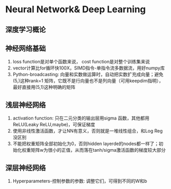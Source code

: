 # Neural Network& Deep Learning
## 深度学习概论
## 神经网络基础
1. loss function是对单个函数来说， cost function是对整个训练集来说
2. vector计算比for循环快100X，SIMD指令-单指令流多数据流，用好numpy库
3. Python-broadcasting: 向量和实数做运算时，自动把实数扩充成向量；避免(5,)这种rank=1 矩阵，它既不是行向量也不是列向量（可用keepdim指明），最好直接用(5,1)这种明确的矩阵
## 浅层神经网络
1. activation function: 只在二元分类的输出层用sigma 函数，其他都用ReLU(Leaky ReLU,maybe)，可保证梯度
2. 使用非线性激活函数，才让NN有意义，否则就是一堆线性组合，和Log Reg没区别
3. 不能把权重矩阵全部初始化为0，否则hidden layerde的nodes都一样了；初始化权重矩阵w为很小的正值，从而落在tanh/sigma激活函数的梯度较大部分
## 深层神经网络
1. Hyperparameters-控制参数的参数: 调整它们，可得到不同的W和b